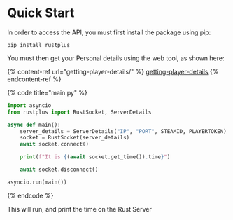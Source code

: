 # Quick Start

In order to access the API, you must first install the package using pip:

```shell
pip install rustplus
```

You must then get your Personal details using the web tool, as shown here:

{% content-ref url="getting-player-details/" %}
[getting-player-details](getting-player-details/)
{% endcontent-ref %}

{% code title="main.py" %}
```python
import asyncio
from rustplus import RustSocket, ServerDetails

async def main():
    server_details = ServerDetails("IP", "PORT", STEAMID, PLAYERTOKEN)
    socket = RustSocket(server_details)
    await socket.connect()

    print(f"It is {(await socket.get_time()).time}")

    await socket.disconnect()

asyncio.run(main())
```
{% endcode %}

This will run, and print the time on the Rust Server

